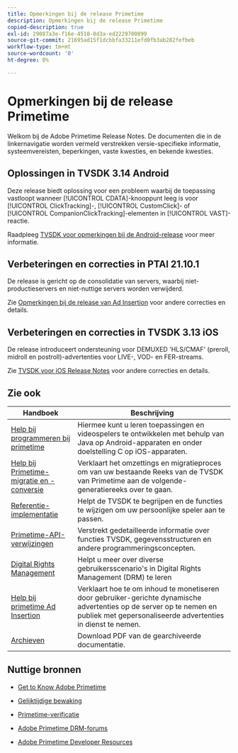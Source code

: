 ```yaml
---
title: Opmerkingen bij de release Primetime
description: Opmerkingen bij de release Primetime
copied-description: true
exl-id: 29087a3e-f16e-4510-8d3a-ed2229700899
source-git-commit: 21695ad15f1dcbbfa33211efd0fb3ab282fefbeb
workflow-type: tm+mt
source-wordcount: '0'
ht-degree: 0%

---
```


# Opmerkingen bij de release Primetime

Welkom bij de Adobe Primetime Release Notes. De documenten die in de linkernavigatie worden vermeld verstrekken versie-specifieke informatie, systeemvereisten, beperkingen, vaste kwesties, en bekende kwesties.

## Oplossingen in TVSDK 3.14 Android

Deze release biedt oplossing voor een probleem waarbij de toepassing vastloopt wanneer [!UICONTROL CDATA]-knooppunt leeg is voor [!UICONTROL ClickTracking]-, [!UICONTROL CustomClick]- of [!UICONTROL CompanionClickTracking]-elementen in [!UICONTROL VAST]-reactie.

Raadpleeg [TVSDK voor opmerkingen bij de Android-release](../release-notes/tvsdk-3x-android.md) voor meer informatie.

## Verbeteringen en correcties in PTAI 21.10.1

De release is gericht op de consolidatie van servers, waarbij niet-productieservers en niet-nuttige servers worden verwijderd.

Zie [Opmerkingen bij de release van Ad Insertion](/help/release-notes/ptai-21x-release-notes.md) voor andere correcties en details.

## Verbeteringen en correcties in TVSDK 3.13 iOS

De release introduceert ondersteuning voor DEMUXED &#39;HLS/CMAF&#39; (preroll, midroll en postroll)-advertenties voor LIVE-, VOD- en FER-streams.

Zie [TVSDK voor iOS Release Notes](../release-notes/tvsdk-3x-ios.md) voor andere correcties en details.

## Zie ook

| Handboek | Beschrijving |
|--- |--- |
| [Help bij programmeren bij primetime](/help/programming/home.md) | Hiermee kunt u leren toepassingen en videospelers te ontwikkelen met behulp van Java op Android-apparaten en onder doelstelling C op iOS-apparaten. |
| [Help bij Primetime-migratie en -conversie](/help/migration-guides/home.md) | Verklaart het omzettings en migratieproces om van uw bestaande Reeks van de TVSDK van Primetime aan de volgende-generatiereeks over te gaan. |
| [Referentie-implementatie](/help/android-reference-implementation/home.md) | Helpt de TVSDK te begrijpen en de functies te wijzigen om uw persoonlijke speler aan te passen. |
| [Primetime-API-verwijzingen](/help/reference/api-references.md) | Verstrekt gedetailleerde informatie over functies TVSDK, gegevensstructuren en andere programmeringsconcepten. |
| [Digital Rights Management](/help/digital-rights-management/home.md) | Helpt u meer over diverse gebruikersscenario&#39;s in Digital Rights Management (DRM) te leren |
| [Help bij primetime Ad Insertion](/help/primetime-ad-insertion/home.md) | Verklaart hoe te om inhoud te monetiseren door gebruiker-gerichte dynamische advertenties op de server op te nemen en publiek met gepersonaliseerde advertenties in dienst te nemen. |
| [Archieven](https://helpx.adobe.com/primetime/archives.html) | Download PDF van de gearchiveerde documentatie. |

## Nuttige bronnen

* [Get to Know Adobe Primetime](https://www.adobe.com/in/marketing/primetime.html)

* [Gelijktijdige bewaking](https://tve.helpdocsonline.com/concurrency-monitoring-introduction)

* [Primetime-verificatie](https://tve.helpdocsonline.com/home)

* [Adobe Primetime DRM-forums](https://forums.adobe.com/community/adobe_access)

* [Adobe Primetime Developer Resources](https://www.adobe.com/devnet/primetime.html)
